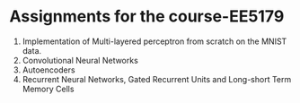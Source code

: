 # Assignments for the course-EE5179

1. Implementation of Multi-layered perceptron from scratch on the MNIST data.
2. Convolutional Neural Networks
3. Autoencoders
4. Recurrent Neural Networks, Gated Recurrent Units and Long-short Term Memory Cells
